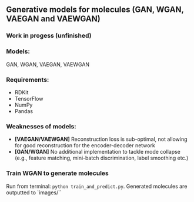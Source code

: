 ## Generative models for molecules (GAN, WGAN, VAEGAN and VAEWGAN)

### Work in progess (unfinished)

### Models:
GAN, WGAN, VAEGAN, VAEWGAN

### Requirements:
* RDKit
* TensorFlow
* NumPy
* Pandas

### Weaknesses of models:
* **[VAEGAN/VAEWGAN]** Reconstruction loss is sub-optimal, not allowing for good reconstruction for the encoder-decoder network
* **[GAN/WGAN]** No additional implementation to tackle mode collapse (e.g., feature matching, mini-batch discrimination, label smoothing etc.)

### Train WGAN to generate molecules
Run from terminal: `python train_and_predict.py`. Generated molecules are outputted to `images/``
